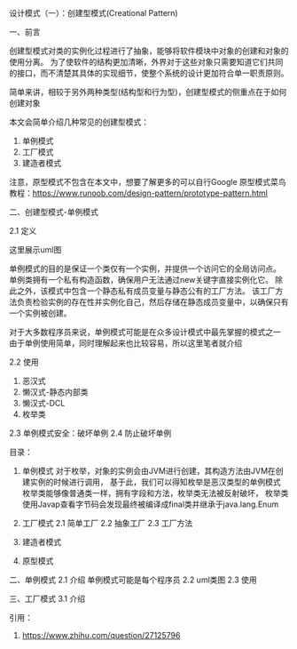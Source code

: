 设计模式（一）：创建型模式(Creational Pattern)

一、前言

创建型模式对类的实例化过程进行了抽象，能够将软件模块中对象的创建和对象的使用分离。
为了使软件的结构更加清晰，外界对于这些对象只需要知道它们共同的接口，而不清楚其具体的实现细节，使整个系统的设计更加符合单一职责原则。

简单来讲，相较于另外两种类型(结构型和行为型)，创建型模式的侧重点在于如何创建对象

本文会简单介绍几种常见的创建型模式：
1. 单例模式
2. 工厂模式
3. 建造者模式

注意，原型模式不包含在本文中，想要了解更多的可以自行Google
原型模式菜鸟教程：https://www.runoob.com/design-pattern/prototype-pattern.html

二、创建型模式-单例模式

2.1 定义

这里展示uml图

单例模式的目的是保证一个类仅有一个实例，并提供一个访问它的全局访问点。
单例类拥有一个私有构造函数，确保用户无法通过new关键字直接实例化它。
除此之外，该模式中包含一个静态私有成员变量与静态公有的工厂方法。
该工厂方法负责检验实例的存在性并实例化自己，然后存储在静态成员变量中，以确保只有一个实例被创建。

对于大多数程序员来说，单例模式可能是在众多设计模式中最先掌握的模式之一
由于单例使用简单，同时理解起来也比较容易，所以这里笔者就介绍

2.2 使用

1. 恶汉式
2. 懒汉式-静态内部类
3. 懒汉式-DCL
4. 枚举类

2.3 单例模式安全：破坏单例
2.4 防止破坏单例

目录：
1. 单例模式
对于枚举，对象的实例会由JVM进行创建，其构造方法由JVM在创建实例的时候进行调用，
基于此，我们可以得知枚举是恶汉类型的单例模式
枚举类能够像普通类一样，拥有字段和方法，枚举类无法被反射破坏，
枚举类使用Javap查看字节码会发现最终被编译成final类并继承于java.lang.Enum

2. 工厂模式
   2.1 简单工厂
   2.2 抽象工厂
   2.3 工厂方法
3. 建造者模式
4. 原型模式

二、单例模式
2.1 介绍
单例模式可能是每个程序员
2.2 uml类图
2.3 使用

三、工厂模式
3.1 介绍

引用：
1. https://www.zhihu.com/question/27125796